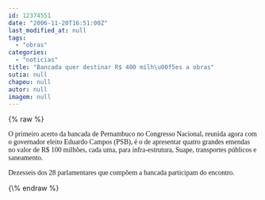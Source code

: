 ```yaml
---
id: 12374551
date: "2006-11-20T16:51:00Z"
last_modified_at: null
tags:
  - "obras"
categories:
  - "noticias"
title: "Bancada quer destinar R$ 400 milh\u00f5es a obras"
sutia: null
chapeu: null
autor: null
imagem: null
---
```

{\% raw %}
<p><P><FONT face=Verdana>O primeiro acerto da bancada de Pernambuco no Congresso Nacional, reunida agora com o governador eleito Eduardo Campos (PSB), é o de apresentar quatro grandes emendas no valor de R$ 100 milhões, cada uma, para infra-estrutura, Suape, transportes públicos e saneamento.</FONT></P></p>
<p><P><FONT face=Verdana>Dezesseis dos 28 parlamentares que compõem a bancada participam do encontro.</FONT></P> </p>
{\% endraw %}